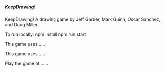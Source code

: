 ##### KeepDrawing!
KeepDrawing!
A drawing game by Jeff Garber, Mark Guinn, Oscar Sanchez, and Doug Miller


To run locally:
npm install
npm run start

This game uses .....


This game uses .....

Play the game at ......
